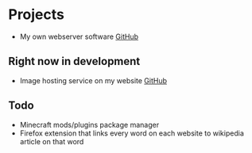 # Projects

- My own webserver software [GitHub](https://github.com/prokoprandacek/randacek.dev/)

## Right now in development

- Image hosting service on my website [GitHub](https://github/prokoprandacek/randacek.dev/)

## Todo

- Minecraft mods/plugins package manager
- Firefox extension that links every word on each website to wikipedia article on that word
